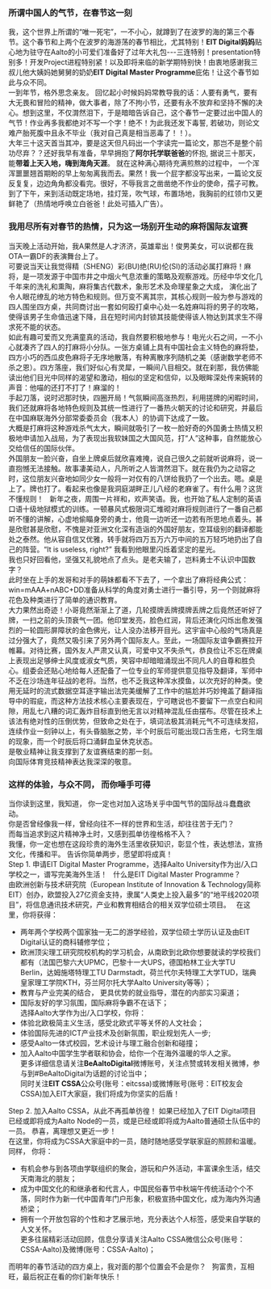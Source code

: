 ### 所谓中国人的气节，在春节这一刻
我，这个世界上所谓的“唯一死宅”，一不小心，就蹲到了在波罗的海的第三个春节。这个春节和上两个在波罗的海游荡的春节相比，尤其特别！**EIT Digital妈妈**贴心地为驻守在Aalto的小可爱们准备好了过年大礼包---三连特别！presentation特别多！开发Project进程特别紧！以及即将来临的新学期特别快！由衷地感谢我三叔儿他大姨妈她舅舅的奶奶**EIT Digital Master Programme**庇佑！让这个春节如此与众不同。  
一到年节，格外思念亲友。 回忆起小时候妈妈常教导我的话：人要有勇气，要有大无畏和冒险的精神，做大事者，除了不拘小节，还要有永不放弃和坚持不懈的决心。想到这里，不仅潸然泪下，于是暗暗告诉自己，这个春节一定要过出中国人的气节！作业再多我都绝对不写一个字！绝不！为此我还发下毒誓, 若破功，则论文难产胎死腹中且永不毕业（我对自己真是相当恶毒了！！）。  
大年三十这天首当其冲，要是这天但凡码出一个字读完一篇论文，那岂不是整个前功尽弃？？还好我早有准备，早早拥抱了**阿尔托学联爸爸**的怀抱, 据说三十那天， 能**带着上天入地，嗨到海角天涯**。 就在这种满心期待充满煎熬的过程中， 一个浑浑噩噩翘首期盼的早上匆匆离我而去。果然！我一个屁字都没写出来，一篇论文反反复复，边边角角都没看完。很好，不辱我言之凿凿绝不作业的使命，孺子可教。到了下午，来到活动既定场地，挂灯笼，吹气球，布置场地，我胸前的红领巾又更鲜艳了（热情地呼唤立白爸爸！此处可插入广告）。  
### 我用尽所有对春节的热情，只为这一场别开生动的麻将国际友谊赛
当天晚上活动开始，我A果然是人才济济，英雄辈出！俊男美女，可以说都在我OTA一霸DF的表演舞台上了。  
可要说当天让我觉得精（SHENG）彩(BU)绝(RU)伦(SI)的活动必属打麻将！麻将，是一项发源于中国市井之中烟火气息浓重的策略及观察游戏。历经中华文化几千年来的洗礼和熏陶，麻将集古代数术，象形艺术及命理星象之大成， 演化出了令人眼花缭乱的地方特色和规则。但万变不离其宗，其核心规则一般为参与游戏的四人围坐四方桌，共同商讨出一套如何殴打桌中心处一名姓麻叫将的男子的攻略，使得该男子生命值迅速下降，且在短时间内封锁其技能使得该人物达到其求生不得求死不能的状态。  
如此有趣可爱而又充满童真的活动，我自然要积极地参与！电光火石之间，一不小心就凑齐了四人的打麻将小分队。一张方桌铺上具有中国社会主义特色的麻将垫，四方小巧的西瓜皮色麻将子无序地散落，有种离散序列随机之美（感谢数学老师不杀之恩）。四方落座，我们好似心有灵犀，一瞬间八目相交。就在刹那，我仿佛能读出他们目光中同样的渴望和激动，相似的坚定和信仰，以及眼眸深处传来婉转的声音：他喵的还打不打了！麻溜的！  
手起刀落，说时迟那时快，四圈开局！气氛瞬间高涨热烈，利用搓牌的闲暇时间，我们还就麻将各地特色规则及其统一性进行了一番热火朝天的讨论和研究，并最后在中国麻联海外分部常委委员会（我本人）的协调下达成了一致。  
大概是打麻将这种游戏杀气太大，瞬间就吸引了一枚一脸好奇的外国勇士热情又积极地申请加入战局，为了表现出我软妹国之大国风范，打“人”这种事，自然能放心交给信任的国际伙伴。  
外国朋友一脸兴奋，自坐上牌桌后就欣喜难掩，说自己很久之前就听说麻将，说一直抱憾无法接触。故事凄美动人，凡所听之人皆潸然泪下。就在我仍为之动容之时，这位朋友兴奋地如同少女一般将一对仅有的八饼给我扔了一个出去。嗯。桌是上了。牌也打了。看起来也像是我洞庭湖畔正儿八经的老麻雀了。有什么用？这货不懂规则！  
新年之夜，周围一片祥和，欢声笑语。我，也开始了私人定制的英语口语十级地狱模式的训练。一顿暴风式极限词汇堆砌对麻将规则进行了一番自己都听不懂的讲解，心虚地偷瞄身旁的勇士，他竟一边听还一边若有所思地点着头。甚是欣慰甚是欣慰，不愧是对亚洲文化深有造诣的外国好朋友，空耳级别的翻译都能处之泰然。他从容自信又优雅，转手就将四万五万六万中间的五万轻巧地扔出了自己的阵营。“It is useless, right?” 我看到他眼里闪烁着坚定的星光。  
我也只好回看他，坚强又礼貌地点了点头。是老夫输了，岂料勇士不认识中国数字？  
此时坐在上手的发哥和对手的萌妹都看不下去了，一个拿出了麻将经典公式： win=mAAA+nABC+DD准备从科学的角度对勇士进行一番引导，另一个则就麻将花色及种类进行了简单的通识教育。  
大力果然出奇迹！小哥竟然渐渐上了道，几轮摸牌丢牌摸牌丢牌之后竟然还听好了牌，一扫之前的头顶衰气一团。他印堂发亮，脸色红润，背后还演化闪烁出愈发强烈的一轮圆形屏障状的金色佛光，让人没办法移开目光。这宇宙中心般的气场真是过分强大了，竟然又吸引来了另外两个国际友人。至此，一场国际友谊争霸赛拉开帷幕。对待比赛，国外友人严肃又认真，可爱中又不失杀气，恭良俭让不忘在牌桌上表现出足够绅士风度或淑女气质，笑容中却暗暗涌现出不同凡人的自尊和胜负心。组委会还贴心地给每人还配备了一位专业的军师提供意见指导及翻译，军师中不乏在沙场连年征战的老将。当然，也不乏我这种浑水摸鱼，以次充好的种类。使用无延时的流式数据空耳逐字输出法完美缓解了工作中的尴尬并巧妙掩盖了翻译指导中的瑕疵，而这种方法技术核心主要表现在，宁可瞎说也不要留下一点空白和间隙，用乱七八糟的词汇轰炸目标直到他无言以对精神混乱任由摆布。尽管在技术上该法有绝对性的压倒优势，但致命之处在于，填词法极其消耗元气不可连续发招，连续作业一刻钟以上，有头昏脑胀之势，半个时辰后可能出现口舌生疮，七窍生烟的现象，而一个时辰后将口涌鲜血呈休克状态。  
是敬业精神让我支撑到了友谊赛结束的那一刻。  
向国际体育竞技精神表达我深深的敬意。  
### 这样的体验，与众不同， 而你唾手可得
当你读到这里，我知道， 你一定也对加入这场关乎中国气节的国际战斗蠢蠢欲动。  
你是否曾经像我一样，曾经向往不一样的世界和生活，却往往苦于无门？  
而每当追求到这片精神净土时，又感到孤单彷徨格格不入？  
我懂，你一定也想在这段珍贵的海外生活里收获知识，彰显个性，表达想法，宣扬文化，传播和平。 告诉你简单两步，愿望即将成真！  
Step 1. 申请EIT Digital Master Programme，选择Aalto University作为出/入口学校之一，谱写完美海外生活！   
什么是EIT Digital Master Programme？   
由欧洲创新与技术研究院（European Institute of Innovation & Technology简称EIT）创办，欧盟投入27亿资金支持，隶属“人类史上投入最多”的“地平线2020项目”，将信息通讯技术研究，产业和教育相结合的相关双学位硕士项目。  
在这里，你将获得：   
* 两年两个学校两个国家独一无二的游学经验，双学位硕士学历认证及由EIT Digital认证的商科辅修学位；  
* 欧洲顶尖理工研究院校机构的学习机会，从南欧到北欧你想要就读的学校我们都有（法国巴黎六大UPMC，巴黎十一大UPS，德国柏林工业大学TU Berlin，达姆施塔特理工TU Darmstadt，荷兰代尔夫特理工大学TUD，瑞典皇家理工学院KTH，芬兰阿尔托大学Aalto University等等）；  
* 教育与产业完美的结合， 更具优势的就业指导，潜在的内部实习渠道；  
* 国际友好的学习氛围，国际麻将争霸不在话下；  
选择Aalto大学作为出/入口学校，你将：  
* 体验北欧极简主义生活，感受北欧式平等关怀的人文社会；  
* 体验国际先进的ICT产业技术及创新氛围，职业规划先人一步;  
* 感受Aalto一体式校园，艺术设计与理工融合创新和碰撞；  
* 加入Aalto中国学生学者联和协会，给你一个在海外温暖的华人之家。  
更多详细信息请关注**BeAaltoDigital**微博账号，关注点赞或转发相关微博，参与到#BeAaltoDigital为话题的讨论当中；  
同时关注**EIT CSSA**公众号(账号：eitcssa)或微博账号(账号：EIT校友会CSSA)加入EIT大家庭，我们将成为你坚实的后盾！

Step 2. 加入Aalto CSSA，从此不再孤单彷徨！
如果已经加入了EIT Digital项目已经或即将成为Aalto Node的一员，或是已经或即将成为Aalto普通硕士队伍中的一员。 恭喜，离理想又更近一步！  
在这里，你将成为CSSA大家庭中的一员，随时随地感受学联家庭的照顾和温暖。 同样， 你将：  
* 有机会参与到各项由学联组织的聚会，游玩和户外活动，丰富课余生活，结交天南海北的朋友；  
* 成为中国文化的和继承者和代言人，中国民俗春节中秋端午传统活动个个不落，同时作为新一代中国青年门户形象，积极宣扬中国文化，成为海内外沟通桥梁；  
* 拥有一个开放包容的个性和才艺展示地，充分表达个人标签，感受来自学联的人文关怀。  
更多往届精彩活动回顾，信息分享请关注Aalto CSSA微信公众号(账号：CSSA-Aalto)及微博(账号：CSSA-Aalto)；  

而明年的春节活动的四方桌上，我对面的那个位置会不会是你？   
狗富贵，互相旺，最后祝正在看的你们新年快乐！ 




